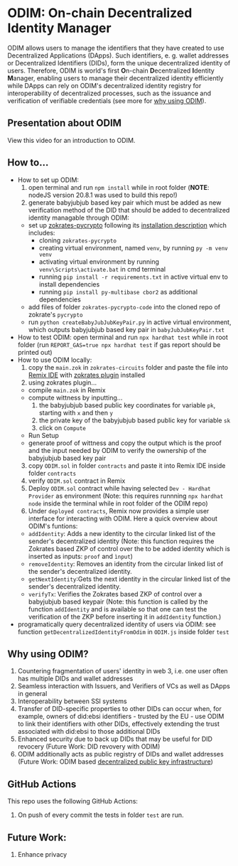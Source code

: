 # ODIM: **O**n-chain **D**ecentralized **I**dentity **M**anager
ODIM allows users to manage the identifiers that they have created to use Decentralized Applications (DApps). Such identifiers, e. g. wallet addresses or Decentralized Identifiers (DIDs), form the unique decentralized identity of users. Therefore, ODIM is world's first **O**n-chain **D**ecentralized **I**dentity **M**anager, enabling users to manage their decentralized identity efficiently while DApps can rely on ODIM's decentralized identity registry for interoperability of decentralized processes, such as the issuance and verification of verifiable credentials (see more for [why using ODIM](#why-using-odim)).

## Presentation about ODIM
View this video for an introduction to ODIM.

## How to...
- How to set up ODIM: 
  1. open terminal and run `npm install` while in root folder (**NOTE**: nodeJS version 20.8.1 was used to build this repo!)
  2. generate babyjubjub based key pair which must be added as new verification method of the DID that should be added to decentralized identity managable through ODIM:
    - set up [zokrates-pycrypto](https://github.com/Zokrates/pycrypto) following its [installation description](https://github.com/Zokrates/pycrypto/tree/master?tab=readme-ov-file#install) which includes:
      - cloning `zokrates-pycrypto` 
      - creating virtual environment, named ``venv``, by running ``py -m venv venv``
      - activating virtual environment by running ``venv\Scripts\activate.bat`` in cmd terminal
      - running `pip install -r requirements.txt` in active virtual env to install dependencies
      - running `pip install py-multibase cbor2` as additional dependencies
    - add files of folder `zokrates-pycrypto-code` into the cloned repo of zokrate's `pycrypto`
    - run `python createBabyJubJubKeyPair.py` in active virtual environment, which outputs babyjubjub based key pair in `babyJubJubKeyPair.txt`
- How to test ODIM: open terminal and run `npx hardhat test` while in root folder (run `REPORT_GAS=true npx hardhat test` if gas report should be printed out)
- How to use ODIM locally:
  1. copy the `main.zok` in ``zokrates-circuits`` folder and paste the file into [Remix IDE](https://remix.ethereum.org/) with [zokrates plugin](https://zokrates.github.io/gettingstarted.html) installed
  2. using zokrates plugin...
    - compile ``main.zok`` in Remix
    - compute wittness by inputting...
      1. the babyjubjub based public key coordinates for variable `pk`, starting with ``x`` and then ``y``
      2. the private key of the babyjubjub based public key for variable `sk`
      3. click on `Compute`
    - Run Setup
    - generate proof of wittness and copy the output which is the proof and the input needed by ODIM to verify the ownership of the babyjubjub based key pair 
  3. copy `ODIM.sol` in folder `contracts` and paste it into Remix IDE inside folder `contracts`
  4. verify ``ODIM.sol`` contract in Remix
  5. Deploy ``ODIM.sol`` contract while having selected `Dev - Hardhat Provider` as environment (Note: this requires runnning `npx hardhat node` inside the terminal while in root folder of the ODIM repo)
  6. Under ``deployed contracts``, Remix now provides a simple user interface for interacting with ODIM. Here a quick overview about ODIM's funtions:
    - `addIdentity`: Adds a new identity to the circular linked list of the sender's decentralized identity (Note: this function requires the Zokrates based ZKP of control over the to be added identity which is inserted as inputs: `proof` and `ìnput`)
    - `removeIdentity`: Removes an identity from the circular linked list of the sender's decentralized identity.
    - `getNextIdentity`:Gets the next identity in the circular linked list of the sender's decentralized identity.
    - `verifyTx`: Verifies the Zokrates based ZKP of control over a babyjubjub based keypair (Note: this function is called by the function `addIdentity` and is available so that one can test the verification of the ZKP before inserting it in `addIdentity` function.)
- programatically query decentralized identity of users via ODIM: see function `getDecentralizedIdentityFromOdim` in `ODIM.js` inside folder `test`

## Why using ODIM?
1. Countering fragmentation of users' identity in web 3, i.e. one user often has multiple DIDs and wallet addresses
2. Seamless interaction with Issuers, and Verifiers of VCs as well as DApps in general
3. Interoperability between SSI systems
4. Transfer of DID-specific properties to other DIDs can occur when, for example, owners of did:ebsi identifiers - trusted by the EU - use ODIM to link their identifiers with other DIDs, effectively extending the trust associated with did:ebsi to those additional DIDs
5. Enhanced security due to back up DIDs that may be useful for DID revocery (Future Work: DID revovery with ODIM)
6. ODIM additionally acts as public registry of DIDs and wallet addresses (Future Work: ODIM based [decentralized public key infrastructure](https://arxiv.org/abs/2406.11511))

## GitHub Actions
This repo uses the following GitHub Actions:
1. On push of every commit the tests in folder `test` are run.

## Future Work:
1. Enhance privacy
